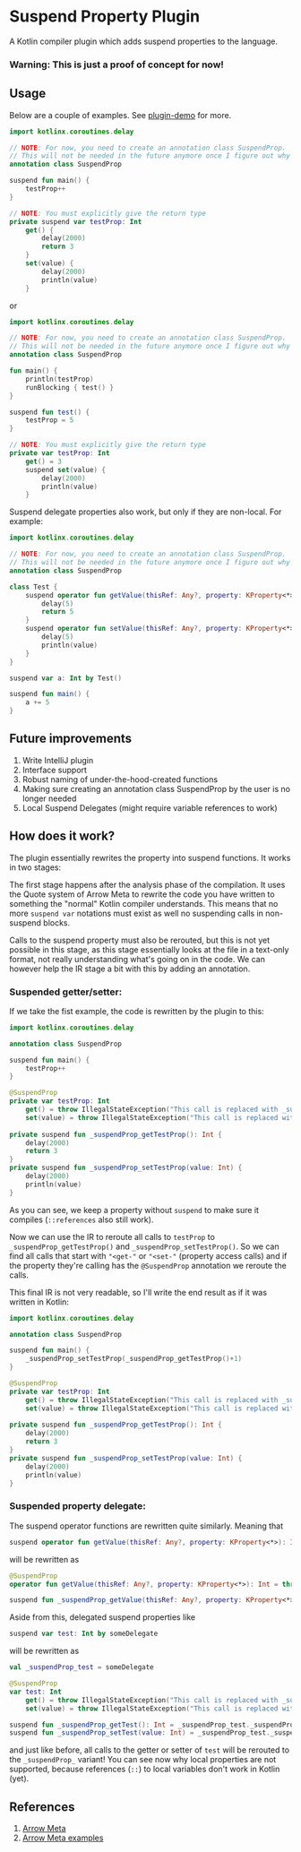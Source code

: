 # Suspend Property Plugin

A Kotlin compiler plugin which adds suspend properties to the language.

### Warning: This is just a proof of concept for now!


## Usage

Below are a couple of examples.
See [plugin-demo](./plugin-demo/src/main/kotlin/Main.kt) for more.
```kotlin
import kotlinx.coroutines.delay

// NOTE: For now, you need to create an annotation class SuspendProp.
// This will not be needed in the future anymore once I figure out why additionalSources won't work
annotation class SuspendProp

suspend fun main() {
    testProp++
}

// NOTE: You must explicitly give the return type
private suspend var testProp: Int
    get() {
        delay(2000)
        return 3
    }
    set(value) {
        delay(2000)
        println(value)
    }
```

or

```kotlin
import kotlinx.coroutines.delay

// NOTE: For now, you need to create an annotation class SuspendProp.
// This will not be needed in the future anymore once I figure out why additionalSources won't work
annotation class SuspendProp

fun main() {
    println(testProp)
    runBlocking { test() }
}

suspend fun test() {
    testProp = 5
}

// NOTE: You must explicitly give the return type
private var testProp: Int
    get() = 3
    suspend set(value) {
        delay(2000)
        println(value)
    }
```

Suspend delegate properties also work, but only if they are non-local.
For example:

```kotlin
import kotlinx.coroutines.delay

// NOTE: For now, you need to create an annotation class SuspendProp.
// This will not be needed in the future anymore once I figure out why additionalSources won't work
annotation class SuspendProp

class Test {
    suspend operator fun getValue(thisRef: Any?, property: KProperty<*>): Int {
        delay(5)
        return 5
    }
    suspend operator fun setValue(thisRef: Any?, property: KProperty<*>, value: Int) {
        delay(5)
        println(value)
    }
}

suspend var a: Int by Test()

suspend fun main() {
    a += 5
}
```

## Future improvements
1. Write IntelliJ plugin
2. Interface support
3. Robust naming of under-the-hood-created functions
4. Making sure creating an annotation class SuspendProp by the user is no longer needed
5. Local Suspend Delegates (might require variable references to work)

## How does it work?
The plugin essentially rewrites the property into suspend functions. It works in two stages:

The first stage happens after the analysis phase of the compilation. It uses the Quote system of
Arrow Meta to rewrite the code you have written to something the "normal" Kotlin compiler understands.
This means that no more `suspend var` notations must exist as well no suspending calls in non-suspend 
blocks.

Calls to the suspend property must also be rerouted, but this is not yet possible in this stage, as 
this stage essentially looks at the file in a text-only format, not really understanding what's going
on in the code. We can however help the IR stage a bit with this by adding an annotation.

### Suspended getter/setter:

If we take the fist example, the code is rewritten by the plugin to this:
```kotlin
import kotlinx.coroutines.delay

annotation class SuspendProp

suspend fun main() {
    testProp++
}

@SuspendProp
private var testProp: Int
    get() = throw IllegalStateException("This call is replaced with _suspendProp_getTestProp() at compile time.")
    set(value) = throw IllegalStateException("This call is replaced with _suspendProp_setTestProp() at compile time.")
    
private suspend fun _suspendProp_getTestProp(): Int {
    delay(2000)
    return 3
}
private suspend fun _suspendProp_setTestProp(value: Int) {
    delay(2000)
    println(value)
}
```

As you can see, we keep a property without `suspend` to make sure it compiles (`::references` also still work).

Now we can use the IR to reroute all calls to `testProp` to `_suspendProp_getTestProp()` and `_suspendProp_setTestProp()`.
So we can find all calls that start with `"<get-"` or `"<set-"` (property access calls) and if the property they're calling
has the `@SuspendProp` annotation we reroute the calls.

This final IR is not very readable, so I'll write the end result as if it was written in Kotlin:
```kotlin
import kotlinx.coroutines.delay

annotation class SuspendProp

suspend fun main() {
    _suspendProp_setTestProp(_suspendProp_getTestProp()+1)
}

@SuspendProp
private var testProp: Int
    get() = throw IllegalStateException("This call is replaced with _suspendProp_getTestProp() at compile time.")
    set(value) = throw IllegalStateException("This call is replaced with _suspendProp_setTestProp() at compile time.")
    
private suspend fun _suspendProp_getTestProp(): Int {
    delay(2000)
    return 3
}
private suspend fun _suspendProp_setTestProp(value: Int) {
    delay(2000)
    println(value)
}
```

### Suspended property delegate:

The suspend operator functions are rewritten quite similarly. Meaning that
```kotlin
suspend operator fun getValue(thisRef: Any?, property: KProperty<*>): Int { ... }
```
will be rewritten as
```kotlin
@SuspendProp
operator fun getValue(thisRef: Any?, property: KProperty<*>): Int = throw IllegalStateException("This call is replaced with _suspendProp_getValue() at compile time.")

suspend fun _suspendProp_getValue(thisRef: Any?, property: KProperty<*>): Int { ... }
```

Aside from this, delegated suspend properties like
```kotlin
suspend var test: Int by someDelegate
```
will be rewritten as
```kotlin
val _suspendProp_test = someDelegate

@SuspendProp
var test: Int
    get() = throw IllegalStateException("This call is replaced with _suspendProp_getTest() at compile time.")
    set(value) = throw IllegalStateException("This call is replaced with _suspendProp_setTest() at compile time.")

suspend fun _suspendProp_getTest(): Int = _suspendProp_test._suspendProp_getValue(null, ::c)
suspend fun _suspendProp_setTest(value: Int) = _suspendProp_test._suspendProp_setValue(null, ::c, value)
```
and just like before, all calls to the getter or setter of `test` will be rerouted to the `_suspendProp_` variant!
You can see now why local properties are not supported, because references (`::`) to local variables don't work in Kotlin (yet).

## References
1. [Arrow Meta](https://meta.arrow-kt.io/)
2. [Arrow Meta examples](https://github.com/arrow-kt/arrow-meta-examples/tree/master/hello-world)

